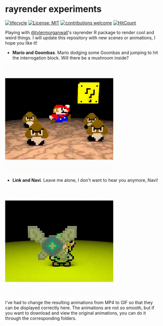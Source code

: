 # rayrender experiments

<!-- badges: start -->
[![lifecycle](https://img.shields.io/badge/lifecycle-experimental-orange.svg)](https://www.tidyverse.org/lifecycle/#experimental)
[![License: MIT](https://img.shields.io/badge/License-MIT-blue.svg)](https://opensource.org/licenses/MIT)
[![contributions welcome](https://img.shields.io/badge/contributions-welcome-brightgreen.svg?style=flat)](https://github.com/dwyl/esta/issues)
[![HitCount](http://hits.dwyl.com/xavivg91/rayrender-experiments.svg)](http://hits.dwyl.com/xavivg91/rayrender-experiments)
<!-- badges: end -->

Playing with [@tylermorganwall](https://twitter.com/tylermorganwall)'s rayrender R package to render cool and weird things. I will update this repository with new scenes or animations, I hope you like it!

* **Mario and Goombas**. Mario dodging some Goombas and jumping to hit the interrogation block. Will there be a mushroom inside?

<img src='Mario and Goombas/mario-and-goombas.gif' align="center" height="350" /></a>

* **Link and Navi**. Leave me alone, I don't want to hear you anymore, Navi!

<img src='Link and Navi/link-and-navi.gif' align="center" height="350" /></a>


I've had to change the resulting animations from MP4 to GIF so that they can be displayed correctly here. The animations are not so smooth, but if you want to download and view the original animations, you can do it through the corresponding folders.


